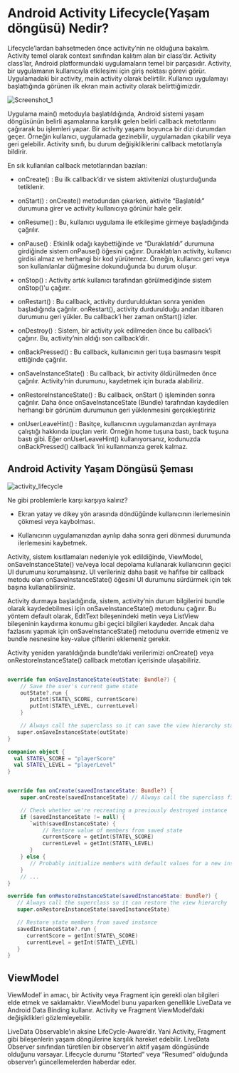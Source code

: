 ﻿# Android Activity Lifecycle(Yaşam döngüsü) Nedir? 

Lifecycle’lardan bahsetmeden önce activity’nin ne olduğuna bakalım. Activity temel olarak context sınıfından kalıtım alan bir class’dır. Activity class’lar, Android platformundaki uygulamaların temel bir parçasıdır. Activity, bir uygulamanın kullanıcıyla etkileşimi için giriş noktası görevi görür. Uygulamadaki bir activity, main activity olarak belirtilir. Kullanıcı uygulamayı başlattığında görünen ilk ekran main activity olarak belirttiğimizdir. 

![](Aspose.Words.22b9ead7-5f89-4949-a72f-914bb6203ace.001.png "Screenshot\_1")

Uygulama main() metoduyla başlatıldığında, Android sistemi yaşam döngüsünün belirli aşamalarına karşılık gelen belirli callback metotlarını çağırarak bu işlemleri yapar. Bir activity yaşamı boyunca bir dizi durumdan geçer. Örneğin kullanıcı, uygulamada gezinebilir, uygulamadan çıkabilir veya geri gelebilir. Activity sınıfı, bu durum değişikliklerini callback metotlarıyla bildirir. 

En sık kullanılan callback metotlarından bazıları:

- onCreate() : Bu ilk callback’dir ve sistem aktivitenizi oluşturduğunda tetiklenir.

- onStart() : onCreate() metodundan çıkarken, aktivite “Başlatıldı” durumuna girer ve activity kullanıcıya görünür hale gelir.

- onResume() : Bu, kullanıcı uygulama ile etkileşime girmeye başladığında çağrılır.

- onPause() :  Etkinlik odağı kaybettiğinde ve “Duraklatıldı” durumuna girdiğinde sistem onPause() öğesini çağırır. Duraklatılan activity, kullanıcı girdisi almaz ve herhangi bir kod yürütemez. Örneğin, kullanıcı geri veya son kullanılanlar düğmesine dokunduğunda bu durum oluşur.

- onStop() : Activity artık kullanıcı tarafından görülmediğinde sistem onStop()'u çağırır.

- onRestart() : Bu callback, activity durdurulduktan sonra yeniden başladığında çağrılır. onRestart(), activity durdurulduğu andan itibaren durumunu geri yükler. Bu callback’i her zaman onStart() izler.

- onDestroy() : Sistem, bir activity yok edilmeden önce bu callback’i çağırır. Bu, activity’nin aldığı son callback’dir.

- onBackPressed() : Bu callback, kullanıcının geri tuşa basmasını tespit ettiğinde çağrılır.

- onSaveInstanceState() : Bu callback, bir activity öldürülmeden önce çağrılır. Activity’nin durumunu, kaydetmek için burada alabiliriz. 

- onRestoreInstanceState() : Bu callback, onStart () işleminden sonra çağrılır. Daha önce onSaveInstanceState (Bundle) tarafından kaydedilen herhangi bir görünüm durumunun geri yüklenmesini gerçekleştiririz

- onUserLeaveHint() : Basitçe, kullanıcının uygulamanızdan ayrılmaya çalıştığı hakkında ipuçları verir. Örneğin home tuşuna bastı, back tuşuna bastı gibi. Eğer onUserLeaveHint() kullanıyorsanız, kodunuzda onBackPressed() callback ’ini kullanmanıza gerek kalmaz.




## Android Activity Yaşam Döngüsü Şeması
![](Aspose.Words.22b9ead7-5f89-4949-a72f-914bb6203ace.002.png "activity\_lifecycle")













Ne gibi problemlerle karşı karşıya kalırız? 

- Ekran yatay ve dikey yön arasında döndüğünde kullanıcının ilerlemesinin çökmesi veya kaybolması.

- Kullanıcının uygulamanızdan ayrılıp daha sonra geri dönmesi durumunda ilerlemesini kaybetmek.


Activity, sistem kısıtlamaları nedeniyle yok edildiğinde, ViewModel, onSaveInstanceState() ve/veya local depolama kullanarak kullanıcının geçici UI durumunu korumalısınız. UI verileriniz daha basit ve hafifse bir callback metodu olan onSaveInstanceState() öğesini UI durumunu sürdürmek için tek başına kullanabilirsiniz.

Activity durmaya başladığında, sistem, activity’nin durum bilgilerini bundle olarak kaydedebilmesi için onSaveInstanceState() metodunu çağırır. Bu yöntem default olarak, EditText bileşenindeki metin veya ListView bileşeninin kaydırma konumu gibi geçici bilgileri kaydeder. Ancak daha fazlasını yapmak için onSaveInstanceState() metodunu override etmeniz ve bundle nesnesine key-value çiftlerini eklemeniz gerekir.

Activity yeniden yaratıldığında bundle’daki verilerimizi onCreate() veya onRestoreInstanceState() callback metotları içerisinde ulaşabiliriz.

```kotlin

override fun onSaveInstanceState(outState: Bundle?) {
    // Save the user's current game state
    outState?.run {
       putInt(STATE\_SCORE, currentScore)
       putInt(STATE\_LEVEL, currentLevel)
    }

    // Always call the superclass so it can save the view hierarchy state
   super.onSaveInstanceState(outState)
}

companion object {
  val STATE\_SCORE = "playerScore"
  val STATE\_LEVEL = "playerLevel"
}

```



```kotlin

override fun onCreate(savedInstanceState: Bundle?) {
    super.onCreate(savedInstanceState) // Always call the superclass first

    // Check whether we're recreating a previously destroyed instance
    if (savedInstanceState != null) {
       `with(savedInstanceState) {
           // Restore value of members from saved state
           currentScore = getInt(STATE\_SCORE)
           currentLevel = getInt(STATE\_LEVEL)
       }
    } else {
       // Probably initialize members with default values for a new instance
    }
    // ...
}

```

```kotlin
override fun onRestoreInstanceState(savedInstanceState: Bundle?) {
   // Always call the superclass so it can restore the view hierarchy
   super.onRestoreInstanceState(savedInstanceState)

   // Restore state members from saved instance
   savedInstanceState?.run {
      currentScore = getInt(STATE\_SCORE)
      currentLevel = getInt(STATE\_LEVEL)
   }
}

```

## ViewModel 
ViewModel’ in amacı, bir Activity veya Fragment için gerekli olan bilgileri elde etmek ve saklamaktır. ViewModel bunu yaparken genellikle LiveData ve Android Data Binding kullanır. Activity ve Fragment ViewModel’daki değişiklikleri gözlemleyebilir. 

LiveData Observable’ın aksine LifeCycle-Aware’dir. Yani Activity, Fragment gibi bileşenlerin yaşam döngülerine karşılık hareket edebilir. LiveData Observer sınıfından türetilen bir observer’ın aktif yaşam döngüsünde olduğunu varsayar. Lifecycle durumu “Started” veya “Resumed” olduğunda observer’ı güncellemelerden haberdar eder.


